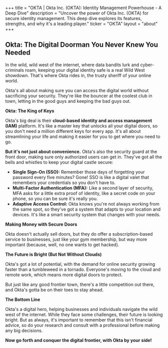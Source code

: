 +++
title = "OKTA |  Okta Inc. (OKTA): Identity Management Powerhouse - A Deep Dive"
description = "Uncover the power of Okta Inc. (OKTA) for secure identity management. This deep dive explores its features, strengths, and why it's a leading player."
ticker = "OKTA"
layout = "about"
+++

        


## Okta: The Digital Doorman You Never Knew You Needed 

In the wild, wild west of the internet, where data bandits lurk and cyber-criminals roam, keeping your digital identity safe is a real Wild West showdown. That's where Okta rides in, the trusty sheriff of your online world.

Okta's all about making sure you can access the digital world without sacrificing your security. They're like the bouncer at the coolest club in town, letting in the good guys and keeping the bad guys out. 

**Okta: The King of Keys**

Okta's big deal is their **cloud-based identity and access management (IAM)** platform. It's like a master key that unlocks all your digital doors, so you don't need a million different keys for every app. It's all about streamlining your life and making it easier for you to get where you need to go. 

**But it's not just about convenience.** Okta's also the security guard at the front door, making sure only authorized users can get in. They've got all the bells and whistles to keep your digital castle secure:

* **Single Sign-On (SSO):** Remember those days of forgetting your password every five minutes? Gone! SSO is like a digital valet that remembers your credentials so you don't have to.
* **Multi-Factor Authentication (MFA):**  Like a second layer of security, MFA asks for a little extra proof of identity, like a secret code on your phone, so you can be sure it's really you.
* **Adaptive Access Control:** Okta knows you're not always working from the same spot, so they've got a system that adapts to your location and devices. It's like a smart security system that changes with your needs.

**Making Money with Secure Doors**

Okta doesn't actually sell doors, but they do offer a subscription-based service to businesses, just like your gym membership, but way more important (because, well, no one wants to get hacked).  

**The Future is Bright (But Not Without Clouds)**

Okta's got a lot of potential, with the demand for online security growing faster than a tumbleweed in a tornado. Everyone's moving to the cloud and remote work, which means more digital doors to protect.  

But just like any good frontier town, there's a little competition out there, and Okta's gotta be on their toes to stay ahead.  

**The Bottom Line**

Okta's a digital hero, helping businesses and individuals navigate the wild west of the internet. While they face some challenges, their future is looking bright. But as always, it's important to remember that this isn't financial advice, so do your research and consult with a professional before making any big decisions. 

**Now go forth and conquer the digital frontier, with Okta by your side!** 

        